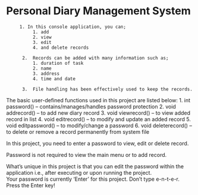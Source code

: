 # Personal Diary Management System

         1. In this console application, you can;
              1. add
              2. view
              3. edit
              4. and delete records
              
          2.  Records can be added with many information such as;
              1. duration of task
              2. name
              3. address
              4. time and date
              
          3.  File handling has been effectively used to keep the records.
          

The basic user-defined functions used in this project are listed below: 
          1. int password() – contains/manages/handles password protection 
          2. void addrecord() – to add new diary record 
          3. void viewrecord() – to view added record in list 
          4. void editrecord() – to modify and update an added record 
          5. void editpassword() – to modify/change a password 
          6. void deleterecord() – to delete or remove a record permanently from system file 

In this project, you need to enter a password to view, edit or delete record. 

Password is not required to view the main menu or to add record. 

What’s unique in this project is that you can edit the password within the application i.e., after executing or upon running the project.  
Your password is currently ‘Enter’ for this project. Don’t type e-n-t-e-r. Press the Enter key!
